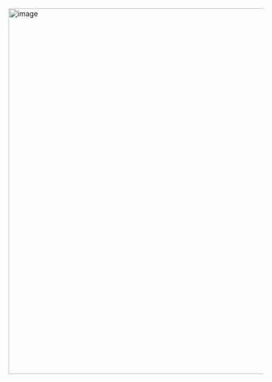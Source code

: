 <img width="1161" height="723" alt="image" src="https://github.com/user-attachments/assets/59ebe3f4-892a-4bd9-a94d-bc1f1e85e920" />
